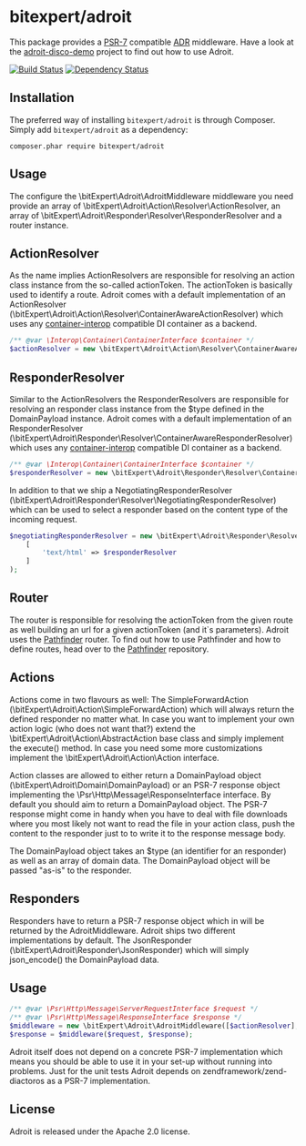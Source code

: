 # bitexpert/adroit
This package provides a [PSR-7](http://www.php-fig.org/psr/psr-7/) compatible [ADR](http://pmjones.io/adr/) middleware. 
Have a look at the [adroit-disco-demo](https://github.com/bitExpert/adroit-disco-demo) project to find out how to use
Adroit.

[![Build Status](https://travis-ci.org/bitExpert/adroit.svg?branch=master)](https://travis-ci.org/bitExpert/adroit)
[![Dependency Status](https://www.versioneye.com/php/bitexpert:adroit/dev-master/badge.svg)](https://www.versioneye.com/php/bitexpert:adroit/dev-master)


Installation
------------

The preferred way of installing `bitexpert/adroit` is through Composer. Simply add `bitexpert/adroit` as a dependency:

```
composer.phar require bitexpert/adroit
```

Usage
-----

The configure the \bitExpert\Adroit\AdroitMiddleware middleware you need provide an array of 
\bitExpert\Adroit\Action\Resolver\ActionResolver, an array of \bitExpert\Adroit\Responder\Resolver\ResponderResolver and
a router instance.

ActionResolver
--------------

As the name implies ActionResolvers are responsible for resolving an action class instance from the so-called actionToken.
The actionToken is basically used to identify a route. Adroit comes with a default implementation of an ActionResolver 
(\bitExpert\Adroit\Action\Resolver\ContainerAwareActionResolver) which uses any 
[container-interop](https://github.com/container-interop/container-interop) compatible DI container as a backend.

```php
/** @var \Interop\Container\ContainerInterface $container */
$actionResolver = new \bitExpert\Adroit\Action\Resolver\ContainerAwareActionResolver($container);
```

ResponderResolver
-----------------

Similar to the ActionResolvers the ResponderResolvers are responsible for resolving an responder class instance from the
$type defined in the DomainPayload instance. Adroit comes with a default implementation of an ResponderResolver 
(\bitExpert\Adroit\Responder\Resolver\ContainerAwareResponderResolver) which uses any 
[container-interop](https://github.com/container-interop/container-interop) compatible DI container as a backend.

```php
/** @var \Interop\Container\ContainerInterface $container */
$responderResolver = new \bitExpert\Adroit\Responder\Resolver\ContainerAwareResponderResolver($container);
```

In addition to that we ship a NegotiatingResponderResolver (\bitExpert\Adroit\Responder\Resolver\NegotiatingResponderResolver)
which can be used to select a responder based on the content type of the incoming request.

```php
$negotiatingResponderResolver = new \bitExpert\Adroit\Responder\Resolver\NegotiatingResponderResolver(
    [
        'text/html' => $responderResolver
    ]
);
```

Router
------

The router is responsible for resolving the actionToken from the given route as well building an url for a given 
actionToken (and it`s parameters). Adroit uses the [Pathfinder](https://github.com/bitExpert/pathfinder) router. 
To find out how to use Pathfinder and how to define routes, head over to the [Pathfinder](https://github.com/bitExpert/pathfinder)
repository.

Actions
-------

Actions come in two flavours as well: The SimpleForwardAction (\bitExpert\Adroit\Action\SimpleForwardAction) which will
always return the defined responder no matter what. In case you want to implement your own action logic (who does not 
want that?) extend the \bitExpert\Adroit\Action\AbstractAction base class and simply implement the execute() method. In
case you need some more customizations implement the \bitExpert\Adroit\Action\Action interface.

Action classes are allowed to either return a DomainPayload object (\bitExpert\Adroit\Domain\DomainPayload) or an PSR-7
response object implementing the \Psr\Http\Message\ResponseInterface interface. By default you should aim to return a 
DomainPayload object. The PSR-7 response might come in handy when you have to deal with file downloads where you most 
likely not want to read the file in your action class, push the content to the responder just to to write it to the response
message body.

The DomainPayload object takes an $type (an identifier for an responder) as well as an array of domain data. The 
DomainPayload object will be passed "as-is" to the responder.

Responders
----------

Responders have to return a PSR-7 response object which in will be returned by the AdroitMiddleware. Adroit ships two
different implementations by default. The JsonResponder (\bitExpert\Adroit\Responder\JsonResponder) which will simply 
json_encode() the DomainPayload data.

Usage
-----

```php
/** @var \Psr\Http\Message\ServerRequestInterface $request */
/** @var \Psr\Http\Message\ResponseInterface $response */
$middleware = new \bitExpert\Adroit\AdroitMiddleware([$actionResolver], [$responderResolver], $router);
$response = $middleware($request, $response);
```

Adroit itself does not depend on a concrete PSR-7 implementation which means you should be able to use it in your set-up
without running into problems. Just for the unit tests Adroit depends on zendframework/zend-diactoros as a PSR-7 implementation.

License
-------

Adroit is released under the Apache 2.0 license.
